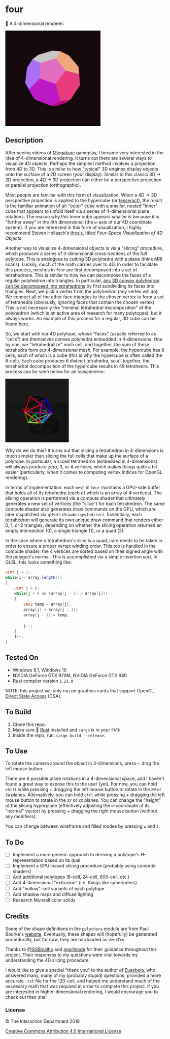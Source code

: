# four
💎 A 4-dimensional renderer.

<p>
  <img src="https://github.com/mwalczyk/four/blob/master/screenshots/screenshot.gif" alt="screenshot" width="300" height="auto"/>
</p>

## Description
After seeing videos of [Miegakure](http://miegakure.com/) gameplay, I became very interested in the idea of 4-dimensional rendering. It turns out there are several ways to visualize 4D objects. Perhaps the simplest method involves a projection from 4D to 3D. This is similar to how "typical" 3D engines display objects onto the surface of a 2D screen (your display). Similar to this classic 3D -> 2D projection, a 4D -> 3D projection can either be a perspective projection or parallel projection (orthographic). 

Most people are familiar with this form of visualization. When a 4D -> 3D perspective projection is applied to the hypercube (or [tesseract](https://en.wikipedia.org/wiki/Tesseract)), the result is the familiar animation of an "outer" cube with a smaller, nested "inner" cube that appears to unfold itself via a series of 4-dimensional plane rotations. The reason why this inner cube appears smaller is because it is "further away" in the 4th dimensional (the `w`-axis of our 4D coordinate system). If you are interested in this form of visualization, I highly recommend Steven Hollasch's [thesis](http://hollasch.github.io/ray4/Four-Space_Visualization_of_4D_Objects.html#chapter4), titled _Four-Space Visualization of 4D Objects_.

Another way to visualize 4-dimensional objects is via a "slicing" procedure, which produces a series of 3-dimensional cross-sections of the full polytope. This is analogous to cutting 3D polyhedra with a plane (think MRI scans). Luckily, much of the math carries over to 4D. In order to facilitate this process, meshes in `four` are first decomposed into a set of tetrahedrons. This is similar to how we can decompose the faces of a regular polyhedron into triangles. In particular, [any 3D convex polyhedron can be decomposed into tetrahedrons](https://mathoverflow.net/questions/7647/break-polyhedron-into-tetrahedron) by first subdividing its faces into triangles. Next, we pick a vertex from the polyhedron (any vertex will do). We connect all of the other face triangles to the chosen vertex to form a set of tetrahedra (obviously, ignoring faces that contain the chosen vertex). This is not necessarily the "minimal tetrahedral decomposition" of the polyhedron (which is an active area of research for many polytopes), but it always works. An example of this process for a regular, 3D cube can be found [here](https://www.ics.uci.edu/~eppstein/projects/tetra/).

So, we start with our 4D polytope, whose "faces" (usually referred to as "cells") are themselves convex polyhedra embedded in 4-dimensions. One by one, we "tetrahedralize" each cell, and together, the sum of these tetrahedra form our 4-dimensional mesh. For example, the hypercube has 8 cells, each of which is a cube (this is why the hypercube is often called the 8-cell). Each cube produces 6 distinct tetrahedra, so all together, the tetrahedral decomposition of the hypercube results in 48 tetrahedra. This process can be seen below for an icosahedron:

<p>
  <img src="https://github.com/mwalczyk/four/blob/master/screenshots/icosahedron.jpeg" alt="screenshot" width="200" height="auto"/>
</p>

Why do we do this? It turns out that slicing a tetrahedron in 4-dimensions is much simpler than slicing the full cells that make up the surface of a polytope. In particular, a sliced tetrahedron (embedded in 4-dimensions) will always produce zero, 3, or 4 vertices, which makes things quite a bit easier (particularly, when it comes to computing vertex indices for OpenGL rendering).

In terms of implementation: each `mesh` in `four` maintains a GPU-side buffer that holds all of its tetrahedra (each of which is an array of 4 vertices). The slicing operation is performed via a compute shader that ultimately generates a new set of vertices (the "slice") for each tetrahedron. The same compute shader also generates draw commands on the GPU, which are later dispatched via `glMultiDrawArraysIndirect`. Essentially, each tetrahedron will generate its own unique draw command that renders either 0, 1, or 2 triangles, depending on whether the slicing operation returned an empty intersection (0), a single triangle (1), or a quad (2). 

In the case where a tetrahedron's slice is a quad, care needs to be taken in order to ensure a proper vertex winding order. This too is handled in the compute shader: the 4 vertices are sorted based on their signed angle with the polygon's normal. This is accomplished via a simple insertion sort. In GLSL, this looks something like:

```glsl
uint i = 1;
while(i < array.length())
{
    uint j = i;
    while(j > 0 && (array[j - 1] > array[j]))
    {
        vec2 temp = array[j];
        array[j] = array[j - 1];
        array[j - 1] = temp;

        j--;
    }
    i++;
}
```

## Tested On
- Windows 8.1, Windows 10
- NVIDIA GeForce GTX 970M, NVIDIA GeForce GTX 980
- Rust compiler version `1.21.0`

NOTE: this project will only run on graphics cards that support OpenGL [Direct State Access](https://www.khronos.org/opengl/wiki/Direct_State_Access) (DSA).

## To Build
1. Clone this repo.
2. Make sure 🦀 [Rust](https://www.rust-lang.org/en-US/) installed and `cargo` is in your `PATH`.
3. Inside the repo, run: `cargo build --release`.

## To Use
To rotate the camera around the object in 3-dimensions, press + drag the left mouse button. 

There are 6 possible plane rotations in a 4-dimensional space, and I haven't found a great way to expose this to the user (yet). For now, you can hold `shift` while pressing + dragging the left mouse button to rotate in the `XW` or `YW` planes. Alternatively, you can hold `ctrl` while pressing + dragging the left mouse button to rotate in the `XY` or `ZX` planes. You can change the "height" of the slicing hyperplane (effectively adjusting the `w`-coordinate of its "normal" vector) by pressing + dragging the right mouse button (without any modifiers).

You can change between wireframe and filled modes by pressing `w` and `f`.

## To Do
- [ ] Implement a more generic approach to deriving a polytope's H-representation based on its dual
- [ ] Implement a GPU-based slicing procedure (probably using compute shaders)
- [ ] Add additional polytopes (8-cell, 24-cell, 600-cell, etc.)
- [ ] Add 4-dimensional "extrusion" (i.e. things like spherinders)
- [ ] Add "hollow"-cell variants of each polytope
- [ ] Add shadow maps and diffuse lighting
- [ ] Research Munsell color solids

## Credits
Some of the shape definitions in the `polychora` module are from Paul Bourke's [website](http://paulbourke.net/geometry/hyperspace/). Eventually, these shapes will (hopefully) be generated procedurally, but for now, they are hardcoded as `Vec<T>`s. 

Thanks to [@GSBicalho](https://github.com/GSBicalho) and [@willnode](https://github.com/willnode) for their guidance throughout this project. Their responses to my questions were vital towards my understanding the 4D slicing procedure. 

I would like to give a special "thank you" to the author of [Eusebeia](http://eusebeia.dyndns.org/4d/), who answered many, many of my (probably stupid) questions, provided a more accurate `.txt` file for the 120-cell, and helped me understand much of the necessary math that was required in order to complete this project. If you are interested in higher-dimensional rendering, I would encourage you to check out their site!

### License

:copyright: The Interaction Department 2018

[Creative Commons Attribution 4.0 International License](https://creativecommons.org/licenses/by/4.0/)
